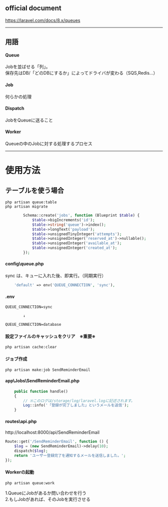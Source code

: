 ## official document
https://laravel.com/docs/8.x/queues

_______________________________________________________
## 用語

#### Queue
Jobを並ばせる「列」。  
保存先はDB/「どのDBにするか」によってドライバが変わる（SQS,Redis...）

#### Job
何らかの処理

#### Dispatch
JobをQueueに送ること

#### Worker
Queueの中のJobに対する処理するプロセス


_______________________________________________________
# 使用方法

## テーブルを使う場合
```
php artisan queue:table
php artisan migrate
```

```php
        Schema::create('jobs', function (Blueprint $table) {
            $table->bigIncrements('id');
            $table->string('queue')->index();
            $table->longText('payload');
            $table->unsignedTinyInteger('attempts');
            $table->unsignedInteger('reserved_at')->nullable();
            $table->unsignedInteger('available_at');
            $table->unsignedInteger('created_at');
        });
```


#### config\queue.php
sync は、キューに入れた後、即実行。（同期実行）
```php
    'default' => env('QUEUE_CONNECTION', 'sync'),
```

#### .env
```
QUEUE_CONNECTION=sync

        ↓

QUEUE_CONNECTION=database
```

#### 設定ファイルのキャッシュをクリア　※重要※
```
php artisan cache:clear
```

#### ジョブ作成
```
php artisan make:job SendReminderEmail
```


#### app\Jobs\SendReminderEmail.php
```php
    public function handle()
    {
        // ※このログは/storage/log/laravel.logに記述されます。
        Log::info('「登録が完了しました」というメールを送信');
    }
```

#### routes\api.php
http://localhost:8000/api/SendReminderEmail
```php
Route::get('/SendReminderEmail', function () {
    $log = (new SendReminderEmail)->delay(10);
    dispatch($log);
    return 'ユーザー登録完了を通知するメールを送信しました。';
});
```

#### Workerの起動
```
php artisan queue:work
```
1.QueueにJobがあるか問い合わせを行う  
2.もしJobがあれば、そのJobを実行させる  




